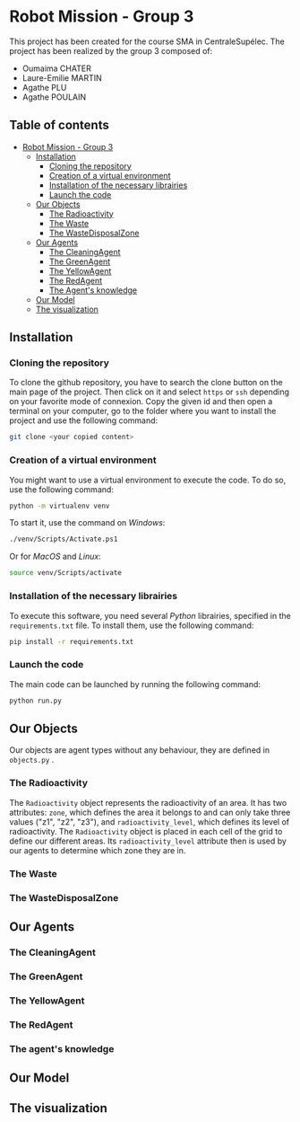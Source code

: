 # Robot Mission - Group 3

This project has been created for the course SMA in CentraleSupélec.
The project has been realized by the group 3 composed of:
- Oumaima CHATER
- Laure-Emilie MARTIN
- Agathe PLU
- Agathe POULAIN

## Table of contents

- [Robot Mission - Group 3](#robot-mission---group-3)
    - [Installation](#installation)
        - [Cloning the repository](#cloning-the-repository)
        - [Creation of a virtual environment](#creation-of-a-virtual-environment)
        - [Installation of the necessary librairies](#installation-of-the-necessary-librairies)
        - [Launch the code](#launch-the-code)
    - [Our Objects](#our-objects)
        - [The Radioactivity](#the-radioactivity)
        - [The Waste](#the-waste)
        - [The WasteDisposalZone](#the-wastedisposalzone)
    - [Our Agents](#our-agents)
        - [The CleaningAgent](#the-cleaningagent)
        - [The GreenAgent](#the-greenagent)
        - [The YellowAgent](#the-yellowagent)
        - [The RedAgent](#the-redagent)
        - [The Agent's knowledge](#the-agents-knowledge)
    - [Our Model](#our-model)
    - [The visualization](#the-visualization)
 

## Installation

### Cloning the repository

To clone the github repository, you have to search the clone button on the main page of the project. Then click on it and select `https` or `ssh` depending on your favorite mode of connexion. Copy the given id and then open a terminal on your computer, go to the folder where you want to install the project and use the following command:

```bash
git clone <your copied content>
```

### Creation of a virtual environment

You might want to use a virtual environment to execute the code. To do so, use the following command:

```bash
python -m virtualenv venv
```

To start it, use the command on *Windows*:

```bash
./venv/Scripts/Activate.ps1
```

Or for *MacOS* and *Linux*:

```bash
source venv/Scripts/activate
```

### Installation of the necessary librairies

To execute this software, you need several *Python* librairies, specified in the `requirements.txt` file. To install them, use the following command:

```bash
pip install -r requirements.txt
```

### Launch the code

The main code can be launched by running the following command:

```bash
python run.py
```


## Our Objects

Our objects are agent types without any behaviour, they are defined in `objects.py` .

### The Radioactivity

The `Radioactivity` object represents the radioactivity of an area. It has two attributes: `zone`, which defines the area it belongs to and can only take three values ("z1", "z2", "z3"), and `radioactivity_level`, which defines its level of radioactivity. The `Radioactivity` object is placed in each cell of the grid to define our different areas. Its `radioactivity_level` attribute then is used by our agents to determine which zone they are in.

### The Waste 



### The WasteDisposalZone

## Our Agents

### The CleaningAgent

### The GreenAgent

### The YellowAgent

### The RedAgent

### The agent's knowledge



## Our Model

## The visualization


